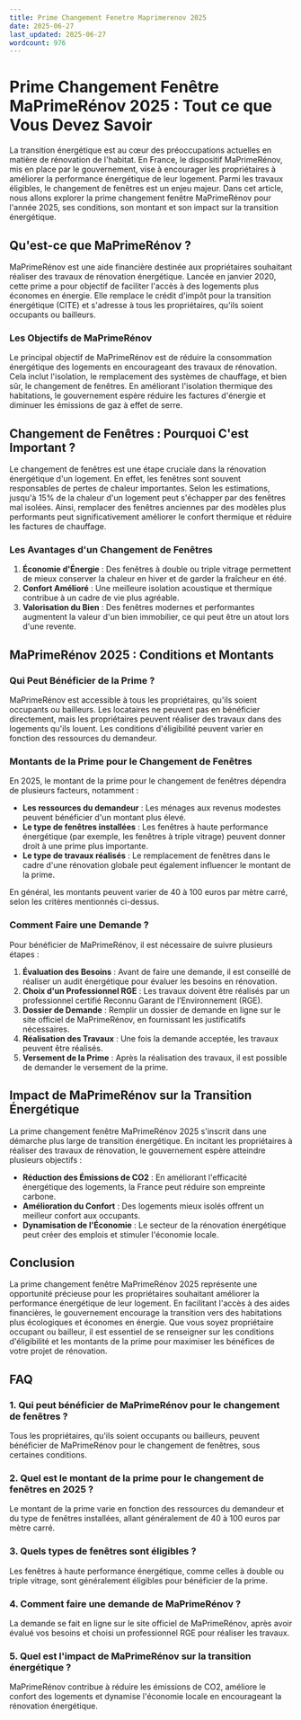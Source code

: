 ```yaml
---
title: Prime Changement Fenetre Maprimerenov 2025
date: 2025-06-27
last_updated: 2025-06-27
wordcount: 976
---
```


# Prime Changement Fenêtre MaPrimeRénov 2025 : Tout ce que Vous Devez Savoir

La transition énergétique est au cœur des préoccupations actuelles en matière de rénovation de l'habitat. En France, le dispositif MaPrimeRénov, mis en place par le gouvernement, vise à encourager les propriétaires à améliorer la performance énergétique de leur logement. Parmi les travaux éligibles, le changement de fenêtres est un enjeu majeur. Dans cet article, nous allons explorer la prime changement fenêtre MaPrimeRénov pour l'année 2025, ses conditions, son montant et son impact sur la transition énergétique.

## Qu'est-ce que MaPrimeRénov ?

MaPrimeRénov est une aide financière destinée aux propriétaires souhaitant réaliser des travaux de rénovation énergétique. Lancée en janvier 2020, cette prime a pour objectif de faciliter l'accès à des logements plus économes en énergie. Elle remplace le crédit d'impôt pour la transition énergétique (CITE) et s'adresse à tous les propriétaires, qu'ils soient occupants ou bailleurs.

### Les Objectifs de MaPrimeRénov

Le principal objectif de MaPrimeRénov est de réduire la consommation énergétique des logements en encourageant des travaux de rénovation. Cela inclut l'isolation, le remplacement des systèmes de chauffage, et bien sûr, le changement de fenêtres. En améliorant l'isolation thermique des habitations, le gouvernement espère réduire les factures d'énergie et diminuer les émissions de gaz à effet de serre.

## Changement de Fenêtres : Pourquoi C'est Important ?

Le changement de fenêtres est une étape cruciale dans la rénovation énergétique d'un logement. En effet, les fenêtres sont souvent responsables de pertes de chaleur importantes. Selon les estimations, jusqu'à 15% de la chaleur d'un logement peut s'échapper par des fenêtres mal isolées. Ainsi, remplacer des fenêtres anciennes par des modèles plus performants peut significativement améliorer le confort thermique et réduire les factures de chauffage.

### Les Avantages d'un Changement de Fenêtres

1. **Économie d'Énergie** : Des fenêtres à double ou triple vitrage permettent de mieux conserver la chaleur en hiver et de garder la fraîcheur en été.
2. **Confort Amélioré** : Une meilleure isolation acoustique et thermique contribue à un cadre de vie plus agréable.
3. **Valorisation du Bien** : Des fenêtres modernes et performantes augmentent la valeur d'un bien immobilier, ce qui peut être un atout lors d'une revente.

## MaPrimeRénov 2025 : Conditions et Montants

### Qui Peut Bénéficier de la Prime ?

MaPrimeRénov est accessible à tous les propriétaires, qu'ils soient occupants ou bailleurs. Les locataires ne peuvent pas en bénéficier directement, mais les propriétaires peuvent réaliser des travaux dans des logements qu'ils louent. Les conditions d'éligibilité peuvent varier en fonction des ressources du demandeur.

### Montants de la Prime pour le Changement de Fenêtres

En 2025, le montant de la prime pour le changement de fenêtres dépendra de plusieurs facteurs, notamment :

- **Les ressources du demandeur** : Les ménages aux revenus modestes peuvent bénéficier d'un montant plus élevé.
- **Le type de fenêtres installées** : Les fenêtres à haute performance énergétique (par exemple, les fenêtres à triple vitrage) peuvent donner droit à une prime plus importante.
- **Le type de travaux réalisés** : Le remplacement de fenêtres dans le cadre d'une rénovation globale peut également influencer le montant de la prime.

En général, les montants peuvent varier de 40 à 100 euros par mètre carré, selon les critères mentionnés ci-dessus.

### Comment Faire une Demande ?

Pour bénéficier de MaPrimeRénov, il est nécessaire de suivre plusieurs étapes :

1. **Évaluation des Besoins** : Avant de faire une demande, il est conseillé de réaliser un audit énergétique pour évaluer les besoins en rénovation.
2. **Choix d'un Professionnel RGE** : Les travaux doivent être réalisés par un professionnel certifié Reconnu Garant de l’Environnement (RGE).
3. **Dossier de Demande** : Remplir un dossier de demande en ligne sur le site officiel de MaPrimeRénov, en fournissant les justificatifs nécessaires.
4. **Réalisation des Travaux** : Une fois la demande acceptée, les travaux peuvent être réalisés.
5. **Versement de la Prime** : Après la réalisation des travaux, il est possible de demander le versement de la prime.

## Impact de MaPrimeRénov sur la Transition Énergétique

La prime changement fenêtre MaPrimeRénov 2025 s'inscrit dans une démarche plus large de transition énergétique. En incitant les propriétaires à réaliser des travaux de rénovation, le gouvernement espère atteindre plusieurs objectifs :

- **Réduction des Émissions de CO2** : En améliorant l'efficacité énergétique des logements, la France peut réduire son empreinte carbone.
- **Amélioration du Confort** : Des logements mieux isolés offrent un meilleur confort aux occupants.
- **Dynamisation de l'Économie** : Le secteur de la rénovation énergétique peut créer des emplois et stimuler l'économie locale.

## Conclusion

La prime changement fenêtre MaPrimeRénov 2025 représente une opportunité précieuse pour les propriétaires souhaitant améliorer la performance énergétique de leur logement. En facilitant l'accès à des aides financières, le gouvernement encourage la transition vers des habitations plus écologiques et économes en énergie. Que vous soyez propriétaire occupant ou bailleur, il est essentiel de se renseigner sur les conditions d'éligibilité et les montants de la prime pour maximiser les bénéfices de votre projet de rénovation.

## FAQ

### 1. Qui peut bénéficier de MaPrimeRénov pour le changement de fenêtres ?

Tous les propriétaires, qu'ils soient occupants ou bailleurs, peuvent bénéficier de MaPrimeRénov pour le changement de fenêtres, sous certaines conditions.

### 2. Quel est le montant de la prime pour le changement de fenêtres en 2025 ?

Le montant de la prime varie en fonction des ressources du demandeur et du type de fenêtres installées, allant généralement de 40 à 100 euros par mètre carré.

### 3. Quels types de fenêtres sont éligibles ?

Les fenêtres à haute performance énergétique, comme celles à double ou triple vitrage, sont généralement éligibles pour bénéficier de la prime.

### 4. Comment faire une demande de MaPrimeRénov ?

La demande se fait en ligne sur le site officiel de MaPrimeRénov, après avoir évalué vos besoins et choisi un professionnel RGE pour réaliser les travaux.

### 5. Quel est l'impact de MaPrimeRénov sur la transition énergétique ?

MaPrimeRénov contribue à réduire les émissions de CO2, améliore le confort des logements et dynamise l'économie locale en encourageant la rénovation énergétique.